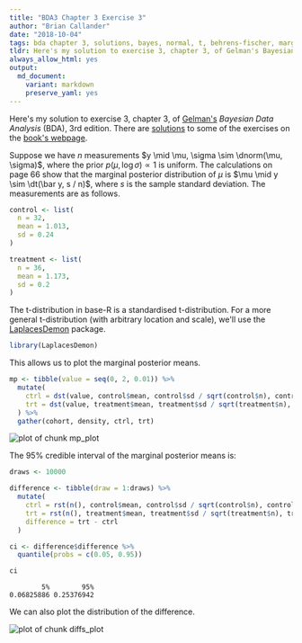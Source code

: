 ```yaml
---
title: "BDA3 Chapter 3 Exercise 3"
author: "Brian Callander"
date: "2018-10-04"
tags: bda chapter 3, solutions, bayes, normal, t, behrens-fischer, marginal posterior
tldr: Here's my solution to exercise 3, chapter 3, of Gelman's Bayesian Data Analysis (BDA), 3rd edition.
always_allow_html: yes
output: 
  md_document:
    variant: markdown
    preserve_yaml: yes
---
```


Here's my solution to exercise 3, chapter 3, of [Gelman's](https://andrewgelman.com/) *Bayesian Data Analysis* (BDA), 3rd edition. There are [solutions](http://www.stat.columbia.edu/~gelman/book/solutions.pdf) to some of the exercises on the [book's webpage](http://www.stat.columbia.edu/~gelman/book/).

<!--more-->

<div style="display:none">
  $\DeclareMathOperator{\dbinomial}{Binomial}
   \DeclareMathOperator{\dbern}{Bernoulli}
   \DeclareMathOperator{\dpois}{Poisson}
   \DeclareMathOperator{\dnorm}{Normal}
   \DeclareMathOperator{\dt}{t}
   \DeclareMathOperator{\dcauchy}{Cauchy}
   \DeclareMathOperator{\dexponential}{Exp}
   \DeclareMathOperator{\dgamma}{Gamma}
   \DeclareMathOperator{\dinvgamma}{InvGamma}
   \DeclareMathOperator{\invlogit}{InvLogit}
   \DeclareMathOperator{\logit}{Logit}
   \DeclareMathOperator{\ddirichlet}{Dirichlet}
   \DeclareMathOperator{\dbeta}{Beta}$
</div>



Suppose we have $n$ measurements $y \mid \mu, \sigma \sim \dnorm(\mu, \sigma)$, where the prior $p(\mu, \log \sigma) \propto 1$ is uniform. The calculations on page 66 show that the marginal posterior distribution of $\mu$ is $\mu \mid y \sim \dt(\bar y, s / n)$, where $s$ is the sample standard deviation. The measurements are as follows.



```r
control <- list(
  n = 32,
  mean = 1.013,
  sd = 0.24
)

treatment <- list(
  n = 36,
  mean = 1.173,
  sd = 0.2
)
```

The t-distribution in base-R is a standardised t-distribution. For a more general t-distribution (with arbitrary location and scale), we'll use the [LaplacesDemon](https://www.rdocumentation.org/packages/LaplacesDemon/versions/16.1.1) package.


```r
library(LaplacesDemon)
```

This allows us to plot the marginal posterior means. 


```r
mp <- tibble(value = seq(0, 2, 0.01)) %>% 
  mutate(
    ctrl = dst(value, control$mean, control$sd / sqrt(control$n), control$n - 1),
    trt = dst(value, treatment$mean, treatment$sd / sqrt(treatment$n), treatment$n - 1)
  ) %>% 
  gather(cohort, density, ctrl, trt) 
```

![plot of chunk mp_plot](figure/mp_plot-1.png)

The 95% credible interval of the marginal posterior means is:


```r
draws <- 10000

difference <- tibble(draw = 1:draws) %>% 
  mutate(
    ctrl = rst(n(), control$mean, control$sd / sqrt(control$n), control$n - 1),
    trt = rst(n(), treatment$mean, treatment$sd / sqrt(treatment$n), treatment$n - 1),
    difference = trt - ctrl
  ) 

ci <- difference$difference %>% 
  quantile(probs = c(0.05, 0.95)) 

ci
```

```
        5%        95% 
0.06825886 0.25376942 
```

We can also plot the distribution of the difference.
  
![plot of chunk diffs_plot](figure/diffs_plot-1.png)


